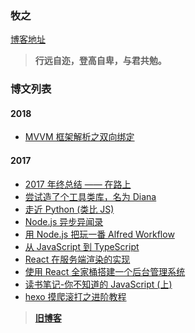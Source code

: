 ### 牧之

[博客地址](http://muyunyun.cn)

> **行远自迩，登高自卑，与君共勉。**

### 博文列表

#### 2018

* [MVVM 框架解析之双向绑定](http://muyunyun.cn/posts/384a97b3/)
#### 2017
* [2017 年终总结 —— 在路上](http://muyunyun.cn/posts/b9cd3f63/)
* [尝试造了个工具类库，名为 Diana](https://github.com/MuYunyun/blog/issues/9)
* [走近 Python (类比 JS)](https://github.com/MuYunyun/blog/issues/8)
* [Node.js 异步异闻录](https://github.com/MuYunyun/blog/issues/7)
* [用 Node.js 把玩一番 Alfred Workflow](https://github.com/MuYunyun/blog/issues/6)
* [从 JavaScript 到 TypeScript](https://github.com/MuYunyun/blog/issues/5)
* [React 在服务端渲染的实现](https://github.com/MuYunyun/blog/issues/4)
* [使用 React 全家桶搭建一个后台管理系统](https://github.com/MuYunyun/blog/issues/3)
* [读书笔记-你不知道的 JavaScript (上)](https://github.com/MuYunyun/blog/issues/2)
* [hexo 摸爬滚打之进阶教程](https://github.com/MuYunyun/blog/issues/1)

> **[旧博客](http://www.cnblogs.com/MuYunyun/)**
